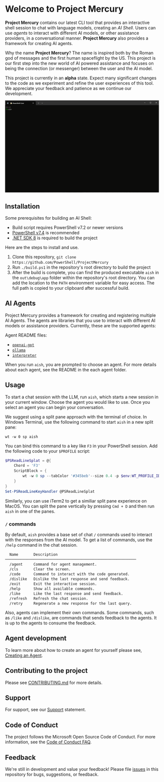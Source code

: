 # Welcome to Project Mercury

**Project Mercury** contains our latest CLI tool that provides an interactive shell session to chat
with language models, creating an *AI Shell*. Users can use _agents_ to interact with different AI models, or other
assistance providers, in a conversational manner. **Project Mercury** also provides a framework for
creating AI agents.

Why the name **Project Mercury**? The name is inspired both by the Roman god of messages and the
first human spaceflight by the US. This project is our first step into the new world of AI powered
assistance and focuses on being the connection (or messenger) between the user and the AI model.

This project is currently in an **alpha** state. Expect many significant changes to the code as we
experiment and refine the user experiences of this tool. We appreciate your feedback and patience as
we continue our development.

![GIF showing demo of the AI Shell][04]

## Installation

Some prerequisites for building an AI Shell:

- Build script requires PowerShell v7.2 or newer versions
- [PowerShell v7.4][11] is recommended
- [.NET SDK 8][09] is required to build the project

Here are the steps to install and use.

1. Clone this repository, `git clone https://github.com/PowerShell/ProjectMercury`
2. Run `./build.ps1` in the repository's root directory to build the project
3. After the build is complete, you can find the produced executable `aish` in the `out\debug\app`
   folder within the repository's root directory. You can add the location to the `PATH` environment
   variable for easy access. The full path is copied to your clipboard after successful build.

## AI Agents

Project Mercury provides a framework for creating and registering multiple AI Agents. The agents are
libraries that you use to interact with different AI models or assistance providers. Currently,
these are the supported agents:

Agent README files:

- [`openai-gpt`][08]
- [`ollama`][06]
- [`interpreter`][07]

When you run `aish`, you are prompted to choose an agent. For more details about each agent, see the
README in the each agent folder.

## Usage

To start a chat session with the LLM, run `aish`, which starts a new session in your current window.
Choose the agent you would like to use. Once you select an agent you can begin your conversation.

We suggest using a split pane approach with the terminal of choice. In Windows Terminal, use the
following command to start `aish` in a new split pane:

```shell
wt -w 0 sp aish
```

You can bind this command to a key like `F3` in your PowerShell session. Add the following code to
your `$PROFILE` script:

```powershell
$PSReadLineSplat = @{
    Chord = 'F3'
    ScriptBlock = {
        wt -w 0 sp --tabColor '#345beb'--size 0.4 -p $env:WT_PROFILE_ID --title 'AIShell' <full-path-to-aish.exe>
    }
}
Set-PSReadLineKeyHandler @PSReadLineSplat
```

Similarly, you can use iTerm2 to get a similiar split pane experience on MacOS. You can split the pane vertically by pressing `Cmd + D` and then run `aish` in one of the panes.

### `/` commands

By default, `aish` provides a base set of chat `/` commands used to interact with the responses from
the AI model. To get a list of commands, use the `/help` command in the chat session.

```
  Name       Description
────────────────────────────────────────────────────────────
  /agent     Command for agent management.
  /cls       Clear the screen.
  /code      Command to interact with the code generated.
  /dislike   Dislike the last response and send feedback.
  /exit      Exit the interactive session.
  /help      Show all available commands.
  /like      Like the last response and send feedback.
  /refresh   Refresh the chat session.
  /retry     Regenerate a new response for the last query.
```

Also, agents can implement their own commands. Some commands, such as `/like` and `/dislike`, are
commands that sends feedback to the agents. It is up to the agents to consume the feedback.

## Agent development

To learn more about how to create an agent for yourself please see, [Creating an Agent][03].

## Contributing to the project

Please see [CONTRIBUTING.md][02] for more details.

## Support

For support, see our [Support][05] statement.

## Code of Conduct

The project follows the Microsoft Open Source Code of Conduct. For more information, see the
[Code of Conduct FAQ][01].

## Feedback

We're still in development and value your feedback! Please file [issues][10] in this repository for
bugs, suggestions, or feedback.

<!-- link references -->
[01]: ./docs/CODE_OF_CONDUCT.md
[02]: ./docs/CONTRIBUTING.md
[03]: ./docs/development/CreatingAnAgent.md
[04]: ./docs/media/AIShellDemo.gif
[05]: ./docs/SUPPORT.md
[06]: ./shell/agents/AIShell.Ollama.Agent/README.md
[07]: ./shell/agents/AIShell.Interpreter.Agent/README.md
[08]: ./shell/agents/AIShell.OpenAI.Agent/README.md
[09]: https://dotnet.microsoft.com/en-us/download
[10]: https://github.com/PowerShell/ProjectMercury/issues
[11]: https://learn.microsoft.com/powershell/scripting/install/installing-powershell
